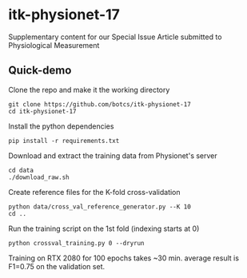 # itk-physionet-17
Supplementary content for our Special Issue Article submitted to Physiological Measurement

## Quick-demo
Clone the repo and make it the working directory
```
git clone https://github.com/botcs/itk-physionet-17
cd itk-physionet-17
```

Install the python dependencies
```
pip install -r requirements.txt
```

Download and extract the training data from Physionet's server
```
cd data
./download_raw.sh
```

Create reference files for the K-fold cross-validation
```
python data/cross_val_reference_generator.py --K 10
cd ..
```

Run the training script on the 1st fold (indexing starts at 0)
```
python crossval_training.py 0 --dryrun
```

Training on RTX 2080 for 100 epochs takes ~30 min. average result is F1=0.75 on the validation set.
